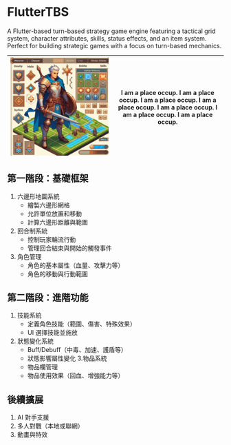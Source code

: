 # FlutterTBS

A Flutter-based turn-based strategy game engine featuring a tactical grid system, character attributes, skills, status effects, and an item system. Perfect for building strategic games with a focus on turn-based mechanics.

| ![schematic](FlutterTBS.jpg "Schematic") | I am a place occup. I am a place occup. I am a place occup. I am a place occup. I am a place occup. I am a place occup. I am a place occup. |
| - | - |

## 第一階段：基礎框架

1. 六邊形地圖系統
    * 繪製六邊形網格
    * 允許單位放置和移動
    * 計算六邊形距離與範圍
2. 回合制系統
    * 控制玩家輪流行動
    * 管理回合結束與開始的觸發事件
3. 角色管理
    * 角色的基本屬性（血量、攻擊力等）
    * 角色的移動與行動範圍

## 第二階段：進階功能

1. 技能系統
    * 定義角色技能（範圍、傷害、特殊效果）
    * UI 選擇技能並施放
2. 狀態變化系統
    * Buff/Debuff（中毒、加速、護盾等）
    * 狀態影響屬性變化
3.物品系統
    * 物品欄管理
    * 物品使用效果（回血、增強能力等）

## 後續擴展

1. AI 對手支援
2. 多人對戰（本地或聯網）
3. 動畫與特效
